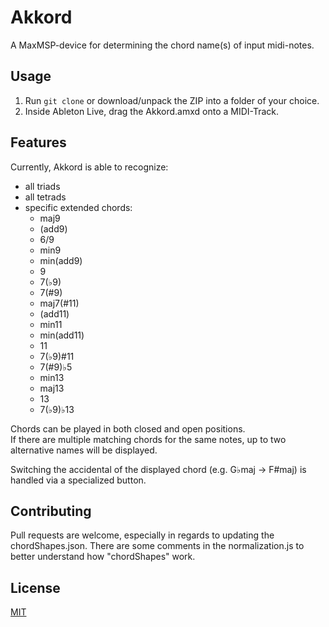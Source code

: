 # Akkord

A MaxMSP-device for determining the chord name(s) of input midi-notes.

## Usage

1. Run `git clone` or download/unpack the ZIP into a folder of your choice.
2. Inside Ableton Live, drag the Akkord.amxd onto a MIDI-Track.

## Features

Currently, Akkord is able to recognize:
- all triads
- all tetrads
- specific extended chords:
  - maj9
  - (add9)
  - 6/9
  - min9
  - min(add9)
  - 9
  - 7(♭9)
  - 7(#9)
  - maj7(#11)
  - (add11)
  - min11
  - min(add11)
  - 11
  - 7(♭9)#11
  - 7(#9)♭5
  - min13
  - maj13
  - 13
  - 7(♭9)♭13

Chords can be played in both closed and open positions.\
If there are multiple matching chords for the same notes, up to two alternative names will be displayed.

Switching the accidental of the displayed chord (e.g. G♭maj -> F#maj) is handled via a specialized button.

## Contributing

Pull requests are welcome, especially in regards to updating the chordShapes.json. There are some comments in the normalization.js to better understand how "chordShapes" work.

## License

[MIT](https://choosealicense.com/licenses/mit/)